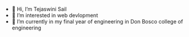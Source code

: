 - 👋 Hi, I’m Tejaswini Sail
- 👀 I’m interested in web devlopment
- 🌱 I’m currently in my final year of engineering in Don Bosco college of engineering
<!--- 📫 How to reach me :- tejasail9764@gmail.com-->

<!---
tejaswinisail/tejaswinisail is a ✨ special ✨ repository because its `README.md` (this file) appears on your GitHub profile.
You can click the Preview link to take a look at your changes.
--->

